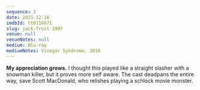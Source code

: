 ```yaml
---
sequence: 1
date: 2021-12-16
imdbId: tt0116671
slug: jack-frost-1997
venue: null
venueNotes: null
medium: Blu-ray
mediumNotes: Vinegar Syndrome, 2016
---
```


**My appreciation grows.** I thought this played like a straight slasher with a snowman killer, but it proves more self aware. The cast deadpans the entire way, save Scott MacDonald, who relishes playing a schlock movie monster.

